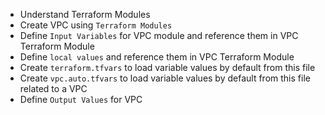 - Understand Terraform Modules
- Create VPC using  `Terraform Modules`
- Define  `Input Variables`  for VPC module and reference them in VPC Terraform Module
- Define  `local values`  and reference them in VPC Terraform Module
- Create  `terraform.tfvars`  to load variable values by default from this file
- Create  `vpc.auto.tfvars`  to load variable values by default from this file related to a VPC
- Define  `Output Values`  for VPC
